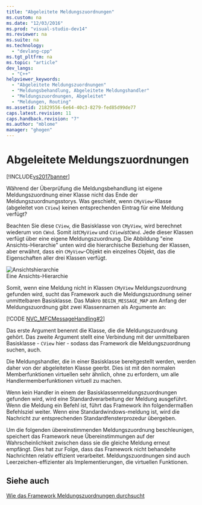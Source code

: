 ```yaml
---
title: "Abgeleitete Meldungszuordnungen"
ms.custom: na
ms.date: "12/03/2016"
ms.prod: "visual-studio-dev14"
ms.reviewer: na
ms.suite: na
ms.technology: 
  - "devlang-cpp"
ms.tgt_pltfrm: na
ms.topic: "article"
dev_langs: 
  - "C++"
helpviewer_keywords: 
  - "Abgeleitete Meldungszuordnungen"
  - "Meldungsbehandlung, Abgeleitete Meldungshandler"
  - "Meldungszuordnungen, Abgeleitet"
  - "Meldungen, Routing"
ms.assetid: 21829556-6e64-40c3-8279-fed85d99de77
caps.latest.revision: 11
caps.handback.revision: "7"
ms.author: "mblome"
manager: "ghogen"
---
```

# Abgeleitete Meldungszuordnungen
[!INCLUDE[vs2017banner](../assembler/inline/includes/vs2017banner.md)]

Während der Überprüfung die Meldungsbehandlung ist eigene Meldungszuordnung einer Klasse nicht das Ende der Meldungszuordnungsstorys.  Was geschieht, wenn `CMyView`\-Klasse \(abgeleitet von `CView`\) keinen entsprechenden Eintrag für eine Meldung verfügt?  
  
 Beachten Sie diese `CView`, die Basisklasse von `CMyView`, wird berechnet wiederum von `CWnd`.  Somit *ist*`CMyView` und `CView`*ist*`CWnd`.  Jede dieser Klassen verfügt über eine eigene Meldungszuordnung.  Die Abbildung "eine Ansichts\-Hierarchie" unten wird die hierarchische Beziehung der Klassen, aber erwähnt, dass ein `CMyView`\-Objekt ein einzelnes Objekt, das die Eigenschaften aller drei Klassen verfügt.  
  
 ![Ansichtshierarchie](../mfc/media/vc38621.png "vc38621")  
Eine Ansichts\-Hierarchie  
  
 Somit, wenn eine Meldung nicht in Klassen `CMyView` Meldungszuordnung gefunden wird, sucht das Framework auch die Meldungszuordnung seiner unmittelbaren Basisklasse.  Das Makro `BEGIN_MESSAGE_MAP` am Anfang der Meldungszuordnung gibt zwei Klassennamen als Argumente an:  
  
 [!CODE [NVC_MFCMessageHandling#2](../CodeSnippet/VS_Snippets_Cpp/NVC_MFCMessageHandling#2)]  
  
 Das erste Argument benennt die Klasse, die die Meldungszuordnung gehört.  Das zweite Argument stellt eine Verbindung mit der unmittelbaren Basisklasse \- `CView` hier \- sodass das Framework die Meldungszuordnung suchen, auch.  
  
 Die Meldungshandler, die in einer Basisklasse bereitgestellt werden, werden daher von der abgeleiteten Klasse geerbt.  Dies ist mit den normalen Memberfunktionen virtuellen sehr ähnlich, ohne zu erfordern, um alle Handlermemberfunktionen virtuell zu machen.  
  
 Wenn kein Handler in einem der Basisklassenmeldungszuordnungen gefunden wird, wird eine Standardverarbeitung der Meldung ausgeführt.  Wenn die Meldung ein Befehl ist, führt das Framework ihn folgendermaßen Befehlsziel weiter.  Wenn eine Standardwindows\-meldung ist, wird die Nachricht zur entsprechenden Standardfensterprozedur übergeben.  
  
 Um die folgenden übereinstimmenden Meldungszuordnung beschleunigen, speichert das Framework neue Übereinstimmungen auf der Wahrscheinlichkeit zwischen dass sie die gleiche Meldung erneut empfängt.  Dies hat zur Folge, dass das Framework nicht behandelte Nachrichten relativ effizient verarbeitet.  Meldungszuordnungen sind auch Leerzeichen\-effizienter als Implementierungen, die virtuellen Funktionen.  
  
## Siehe auch  
 [Wie das Framework Meldungszuordnungen durchsucht](../mfc/how-the-framework-searches-message-maps.md)